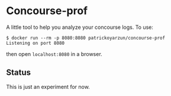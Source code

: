 # Concourse-prof

A little tool to help you analyze your concourse logs. To use:

```
$ docker run --rm -p 8080:8080 patrickoyarzun/concourse-prof
Listening on port 8080
```

then open `localhost:8080` in a browser.

## Status

This is just an experiment for now.
